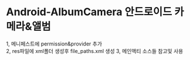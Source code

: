 # Android-AlbumCamera  안드로이드  카메라&앨범
1, 메니페스트에  permission&provider 추가  
2, res파일에  xml폴더  생성후 file_paths.xml  생성
3, 메인액티 소스들 참고및 사용
